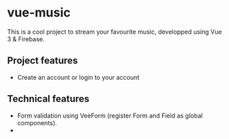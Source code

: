 # vue-music

This is a cool project to stream your favourite music, developped using Vue 3 & Firebase.

## Project features

- Create an account or login to your account

## Technical features

- Form validation using VeeForm (register Form and Field as global components).
-
